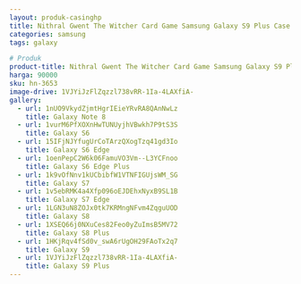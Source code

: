 ```yaml
---
layout: produk-casinghp
title: Nithral Gwent The Witcher Card Game Samsung Galaxy S9 Plus Case
categories: samsung
tags: galaxy

# Produk
product-title: Nithral Gwent The Witcher Card Game Samsung Galaxy S9 Plus Case
harga: 90000
sku: hn-3653
image-drive: 1VJYiJzFlZqzzl738vRR-1Ia-4LAXfiA-
gallery:
  - url: 1nUO9VkydZjmtHgrIEieYRvRA8QAnNwLz
    title: Galaxy Note 8
  - url: 1vurM6PfXOXnHwTUNUyjhVBwkh7P9tS3S
    title: Galaxy S6
  - url: 15IFjNJYfugUrCoTArzQXogTzq41gd3Io
    title: Galaxy S6 Edge
  - url: 1oenPepC2W6k06FamuVO3Vm--L3YCFnoo
    title: Galaxy S6 Edge Plus
  - url: 1k9vOfNnv1kUCbibfW1VTNFIGUjsWM_SG
    title: Galaxy S7
  - url: 1v5ebRMK4a4Xfp096oEJDEhxNyxB9SL1B
    title: Galaxy S7 Edge
  - url: 1LGN3uN8ZOJx0tk7KRMngNFvm4ZqguUOD
    title: Galaxy S8
  - url: 1XSEQ66j0NXuCes82Feo0yZuImsB5MV72
    title: Galaxy S8 Plus
  - url: 1HKjRqv4fSd0v_swA6rUgOH29FAoTx2q7
    title: Galaxy S9
  - url: 1VJYiJzFlZqzzl738vRR-1Ia-4LAXfiA-
    title: Galaxy S9 Plus
---
```

